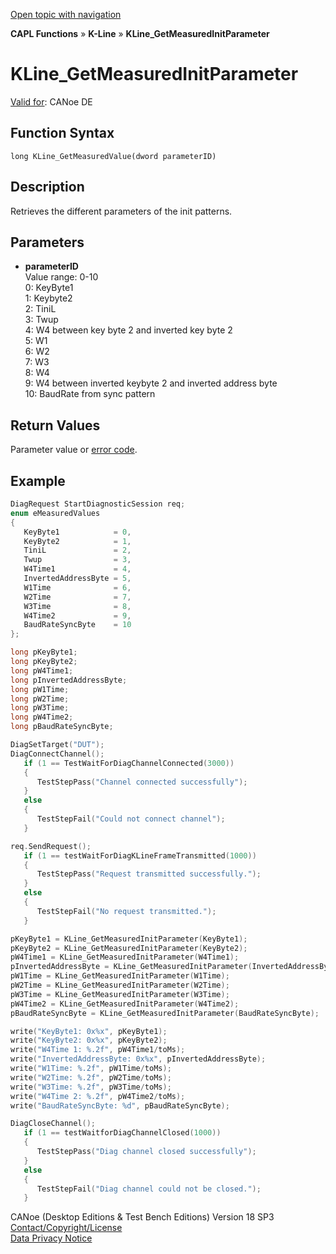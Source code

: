 [Open topic with navigation](../../../../../CANoeDEFamily.htm#Topics/CAPLFunctions/KLine/Functions/CAPLfunctionKLineGetMeasuredInitParameter.md)

**CAPL Functions** » **K-Line** » **KLine_GetMeasuredInitParameter**

# KLine_GetMeasuredInitParameter

[Valid for](../../../Shared/FeatureAvailability.md): CANoe DE

## Function Syntax

```
long KLine_GetMeasuredValue(dword parameterID)
```

## Description

Retrieves the different parameters of the init patterns.

## Parameters

- **parameterID**  
  Value range: 0-10  
  0: KeyByte1  
  1: Keybyte2  
  2: TiniL  
  3: Twup  
  4: W4 between key byte 2 and inverted key byte 2  
  5: W1  
  6: W2  
  7: W3  
  8: W4  
  9: W4 between inverted keybyte 2 and inverted address byte  
  10: BaudRate from sync pattern

## Return Values

Parameter value or [error code](../../Diagnostics/CAPLfunctionsDiagnosticsErrorCode.md).

## Example

```c
DiagRequest StartDiagnosticSession req;
enum eMeasuredValues
{
   KeyByte1            = 0,
   KeyByte2            = 1,
   TiniL               = 2,
   Twup                = 3,
   W4Time1             = 4,
   InvertedAddressByte = 5,
   W1Time              = 6,
   W2Time              = 7,
   W3Time              = 8,
   W4Time2             = 9,
   BaudRateSyncByte    = 10
};

long pKeyByte1;
long pKeyByte2;
long pW4Time1;
long pInvertedAddressByte;
long pW1Time;
long pW2Time;
long pW3Time;
long pW4Time2;
long pBaudRateSyncByte;

DiagSetTarget("DUT");
DiagConnectChannel();
   if (1 == TestWaitForDiagChannelConnected(3000))
   {
      TestStepPass("Channel connected successfully");
   }
   else
   {
      TestStepFail("Could not connect channel");
   }

req.SendRequest();
   if (1 == testWaitForDiagKLineFrameTransmitted(1000))
   {
      TestStepPass("Request transmitted successfully.");
   }
   else
   {
      TestStepFail("No request transmitted.");
   }

pKeyByte1 = KLine_GetMeasuredInitParameter(KeyByte1);
pKeyByte2 = KLine_GetMeasuredInitParameter(KeyByte2);
pW4Time1 = KLine_GetMeasuredInitParameter(W4Time1);
pInvertedAddressByte = KLine_GetMeasuredInitParameter(InvertedAddressByte);
pW1Time = KLine_GetMeasuredInitParameter(W1Time);
pW2Time = KLine_GetMeasuredInitParameter(W2Time);
pW3Time = KLine_GetMeasuredInitParameter(W3Time);
pW4Time2 = KLine_GetMeasuredInitParameter(W4Time2);
pBaudRateSyncByte = KLine_GetMeasuredInitParameter(BaudRateSyncByte);

write("KeyByte1: 0x%x", pKeyByte1);
write("KeyByte2: 0x%x", pKeyByte2);
write("W4Time 1: %.2f", pW4Time1/toMs);
write("InvertedAddressByte: 0x%x", pInvertedAddressByte);
write("W1Time: %.2f", pW1Time/toMs);
write("W2Time: %.2f", pW2Time/toMs);
write("W3Time: %.2f", pW3Time/toMs);
write("W4Time 2: %.2f", pW4Time2/toMs);
write("BaudRateSyncByte: %d", pBaudRateSyncByte);

DiagCloseChannel();
   if (1 == testWaitforDiagChannelClosed(1000))
   {
      TestStepPass("Diag channel closed successfully");
   }
   else
   {
      TestStepFail("Diag channel could not be closed.");
   }
```

CANoe (Desktop Editions & Test Bench Editions) Version 18 SP3  
[Contact/Copyright/License](../../../Shared/ContactCopyrightLicense.md)  
[Data Privacy Notice](https://www.vector.com/int/en/company/get-info/privacy-policy/)
